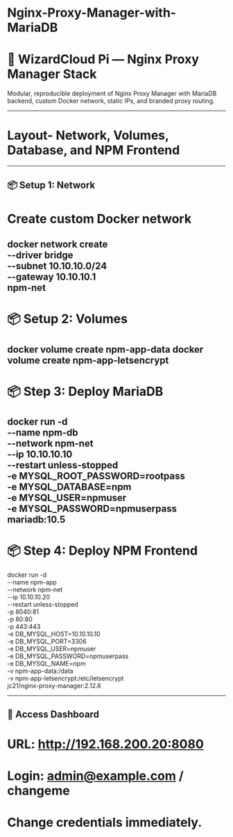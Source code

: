 # Nginx-Proxy-Manager-with-MariaDB
# 🧱 WizardCloud Pi — Nginx Proxy Manager Stack
Modular, reproducible deployment of Nginx Proxy Manager with MariaDB backend, custom Docker network, static IPs, and branded proxy routing.

---
# Layout- Network, Volumes, Database, and NPM Frontend
---
## 📦 Setup 1: Network


# Create custom Docker network
docker network create \
  --driver bridge \
  --subnet 10.10.10.0/24 \
  --gateway 10.10.10.1 \
  npm-net 
---
# 📦 Setup 2:  Volumes
docker volume create npm-app-data
docker volume create npm-app-letsencrypt
---
# 📦 Step 3: Deploy MariaDB
docker run -d \
  --name npm-db \
  --network npm-net \
  --ip 10.10.10.10 \
  --restart unless-stopped \
  -e MYSQL_ROOT_PASSWORD=rootpass \
  -e MYSQL_DATABASE=npm \
  -e MYSQL_USER=npmuser \
  -e MYSQL_PASSWORD=npmuserpass \
  mariadb:10.5
---
# 📦 Step 4: Deploy NPM Frontend
docker run -d \
  --name npm-app \
  --network npm-net \
  --ip 10.10.10.20 \
  --restart unless-stopped \
  -p 8040:81 \
  -p 80:80 \
  -p 443:443 \
  -e DB_MYSQL_HOST=10.10.10.10 \
  -e DB_MYSQL_PORT=3306 \
  -e DB_MYSQL_USER=npmuser \
  -e DB_MYSQL_PASSWORD=npmuserpass \
  -e DB_MYSQL_NAME=npm \
  -v npm-app-data:/data \
  -v npm-app-letsencrypt:/etc/letsencrypt \
  jc21/nginx-proxy-manager:2.12.6

---
## 🔐 Access Dashboard
# URL: http://192.168.200.20:8080
# Login: admin@example.com / changeme
# Change credentials immediately.

